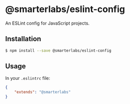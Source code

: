 # @smarterlabs/eslint-config

An ESLint config for JavaScript projects.

## Installation

```bash
$ npm install --save @smarterlabs/eslint-config
```

## Usage

In your `.eslintrc` file:

```json
{
	"extends": "@smarterlabs"
}
```

